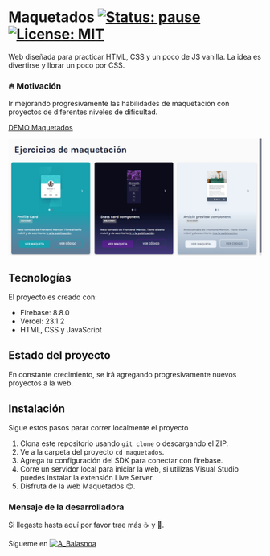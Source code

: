 # Maquetados [![Status: pause](https://img.shields.io/badge/Status-pause-yellow)]() [![License: MIT](https://img.shields.io/badge/License-MIT-lightgrey.svg)](https://opensource.org/licenses/MIT)

Web diseñada para practicar HTML, CSS y un poco de JS vanilla. La idea es divertirse y llorar un poco por CSS.

### :fire: Motivación

Ir mejorando progresivamente las habilidades de maquetación con proyectos de diferentes niveles de dificultad.

[DEMO Maquetados](https://maquetados-in.vercel.app/ "Web Maquetados")

![Vista previa de Maquetados](https://github.com/pbalasnoa/maquetados/blob/main/src/assets/desktop.PNG "Vista previa de Maquetados")

## Tecnologías

El proyecto es creado con:

- Firebase: 8.8.0
- Vercel: 23.1.2
- HTML, CSS y JavaScript

## Estado del proyecto

En constante crecimiento, se irá agregando progresivamente nuevos proyectos a la web.

## Instalación

Sigue estos pasos parar correr localmente el proyecto

1. Clona este repositorio usando `git clone` o descargando el ZIP.
2. Ve a la carpeta del proyecto `cd maquetados`.
3. Agrega tu configuración del SDK para conectar con firebase.
4. Corre un servidor local para iniciar la web, si utilizas Visual Studio puedes instalar la extensión Live Server.
5. Disfruta de la web Maquetados :blush:.

### Mensaje de la desarrolladora

Si llegaste hasta aquí por favor trae más :coffee: y :cookie:.

Sígueme en [![A_Balasnoa](https://img.shields.io/twitter/url?url=https%3A%2F%2Ftwitter.com%2FA_Balasnoa)](https://twitter.com/A_Balasnoa)
